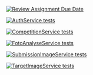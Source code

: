 [![Review Assignment Due Date](https://classroom.github.com/assets/deadline-readme-button-24ddc0f5d75046c5622901739e7c5dd533143b0c8e959d652212380cedb1ea36.svg)](https://classroom.github.com/a/B9F4RYVR)

[![AuthService tests](https://github.com/Qoen1/websDevops/actions/workflows/authServiceTests.yml/badge.svg)](https://github.com/Qoen1/websDevops/actions/workflows/authServiceTests.yml)

[![CompetitionService tests](https://github.com/Qoen1/websDevops/actions/workflows/competitionServiceTests.yml/badge.svg)](https://github.com/Qoen1/websDevops/actions/workflows/competitionServiceTests.yml)

[![FotoAnalyseService tests](https://github.com/Qoen1/websDevops/actions/workflows/fotoAnalyseServiceTests.yml/badge.svg)](https://github.com/Qoen1/websDevops/actions/workflows/fotoAnalyseServiceTests.yml)

[![SubmissionImageService tests](https://github.com/Qoen1/websDevops/actions/workflows/submissionImageService.yml/badge.svg)](https://github.com/Qoen1/websDevops/actions/workflows/submissionImageService.yml)

[![TargetImageService tests](https://github.com/Qoen1/websDevops/actions/workflows/targetImageService.yml/badge.svg)](https://github.com/Qoen1/websDevops/actions/workflows/targetImageService.yml)
